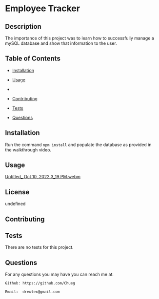 # Employee Tracker



## Description

The importance of this project was to learn how to successfully manage a mySQL database and show that information to the user.

## Table of Contents

* [Installation](#installation)

* [Usage](#usage)

* 

* [Contributing](#contributing)

* [Tests](#tests)

* [Questions](#questions)
## Installation


Run the command `npm install` and populate the database as provided in the walkthrough video.

## Usage
[Untitled_ Oct 10, 2022 3_19 PM.webm](https://user-images.githubusercontent.com/106410591/194947139-56cfdde2-6e93-4213-a076-b21349121939.webm)




## License


undefined
## Contributing


## Tests

There are no tests for this project.

## Questions



For any questions you may have you can reach me at:

    Github: https://github.com/Chueg

    Email:  drewtex@gmail.com


